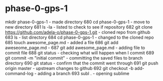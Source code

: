 # phase-0-gps-1

mkdir phase-0-gps-1 - made directory
  680  cd phase-0-gps-1 - move to new directory
  681  ls -la - listed to check to see if repository
  682  git clone https://github.com/adela-o/phase-0-gps-1.git - cloned repo from github
  683  ls - list directory
  684  cd phase-0-gps-1 - changed to the cloned repo
  685  touch awesome_page.md - added a file
  686  git add aweseome_page.md - 
  687  git add awesome_page.md - adding file to commit file
  688  git status - checking what will happen when I commit
  689  git commit -m "initial commit" - committing the saved files to branch directory
  690  git status - confirm that the commit went through
  691  git push origin master - upstream changes to github
  692  git checkout -b add-command-log - adding a branch
  693  subl . - opening sublime
